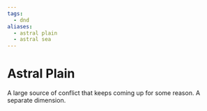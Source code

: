 ```yaml
---
tags:
  - dnd
aliases:
  - astral plain
  - astral sea
---
```

# Astral Plain
A large source of conflict that keeps coming up for some reason. A separate dimension.